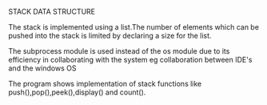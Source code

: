 STACK DATA STRUCTURE

The stack is implemented using a list.The number of elements which can be pushed into the stack is limited by declaring a size for the list.

The subprocess module is used instead of the os module due to its efficiency in collaborating with the system eg collaboration between IDE's and the windows OS

The program shows implementation of stack functions like push(),pop(),peek(),display() and count().
